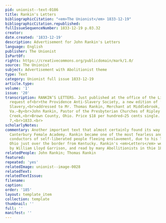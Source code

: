 ```yaml
---
pid: unionist--text-0186
title: Rankin's Letters
bibliographicCitation: "<em>The Unionist</em> 1833-12-19"
bibliographicCitation.republished: 
fullIssueSequenceNumber: 1833-12-19 p.03.32
creator: 
date.created: '1833-12-19'
description: Advertisement for John Rankin's Letters
language: English
publisher: The Unionist
IsPartOf: 
rights: https://creativecommons.org/publicdomain/mark/1.0/
source: The Unionist
subject: Advertisement with Abolitionist theme
type: Text
category: Unionist full issue 1833-12-19
article.type: 
volume: '1'
issue: '20'
transcription: RANKIN’S LETTERS. Just published at the office of the Liberator, by
  request of<br>the Providence Anti-Slavery Society, a new edition of ‘Letters on
  Slavery,<br>addressed to Mr. Thomas Rankin, Merchant at Middlebrook, Augusta Co.,
  Va.—By<br>John Rankin, Pastor of the Presbyterian Churches of Ripley and Strait
  Creek,<br>Brown County, Ohio. Price $18 per hundred—25 cents single. Boston, Sept.
  7,<br>1833.<br>
scholarlyNotes: 
commentary: Another important text that almost certainly found its way inside the
  Canterbury Female Academy. Rankin became one of the most fearless and successful
  conductors of self-liberated people fleeing enslavement, due to his location in
  Ohio just over the border from Kentucky. Rankin's <em>Letters</em> were admired
  by William Lloyd Garrison, and read by many Abollitionists in thie 1830s.
relatedPeople: John Rankin; Thomas Rankin
featured: 
repeated: 'yes'
relatedImage: unionist--image-0028
relatedText: 
relatedTextIssue: 
filename: 
caption: 
order: '185'
layout: template_item
collection: template
thumbnail: ''
full: ''
manifest: ''
---
```

